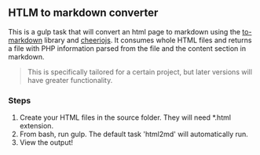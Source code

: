 ## HTLM to markdown converter

This is a gulp task that will convert an html page to markdown using the [to-markdown](https://github.com/domchristie/to-markdown) library and [cheeriojs](https://github.com/cheeriojs/cheerio).  It consumes whole HTML files and returns a file with PHP information parsed from the file and the content section in markdown.

> This is specifically tailored for a certain project, but later versions will have greater functionality.

### Steps

1. Create your HTML files in the source folder.  They will need *.html extension.
1. From bash, run gulp.  The default task 'html2md' will automatically run.
1. View the output!